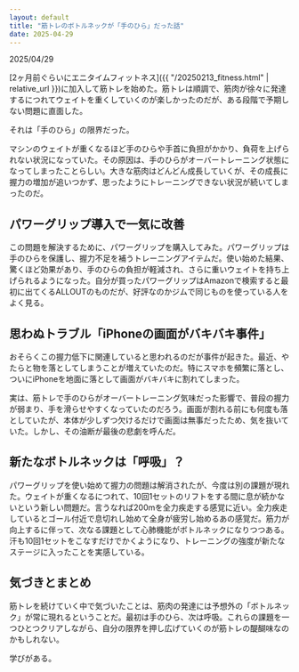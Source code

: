 ```yaml
---
layout: default
title: "筋トレのボトルネックが「手のひら」だった話"
date: 2025-04-29
---
```


2025/04/29  

[2ヶ月前ぐらいにエニタイムフィットネス]({{ "/20250213_fitness.html" | relative_url }})に加入して筋トレを始めた。筋トレは順調で、筋肉が徐々に発達するにつれてウェイトを重くしていくのが楽しかったのだが、ある段階で予期しない問題に直面した。

それは「手のひら」の限界だった。

マシンのウェイトが重くなるほど手のひらや手首に負担がかかり、負荷を上げられない状況になっていた。その原因は、手のひらがオーバートレーニング状態になってしまったことらしい。大きな筋肉はどんどん成長していくが、その成長に握力の増加が追いつかず、思ったようにトレーニングできない状況が続いてしまったのだ。

## パワーグリップ導入で一気に改善

この問題を解決するために、パワーグリップを購入してみた。パワーグリップは手のひらを保護し、握力不足を補うトレーニングアイテムだ。使い始めた結果、驚くほど効果があり、手のひらの負担が軽減され、さらに重いウェイトを持ち上げられるようになった。自分が買ったパワーグリップはAmazonで検索すると最初に出てくるALLOUTのものだが、好評なのかジムで同じものを使っている人をよく見る。  

## 思わぬトラブル「iPhoneの画面がバキバキ事件」

おそらくこの握力低下に関連していると思われるのだが事件が起きた。最近、やたらと物を落としてしまうことが増えていたのだ。特にスマホを頻繁に落とし、ついにiPhoneを地面に落として画面がバキバキに割れてしまった。

実は、筋トレで手のひらがオーバートレーニング気味だった影響で、普段の握力が弱まり、手を滑らせやすくなっていたのだろう。画面が割れる前にも何度も落としていたが、本体が少しずつ欠けるだけで画面は無事だったため、気を抜いていた。しかし、その油断が最後の悲劇を呼んだ。

## 新たなボトルネックは「呼吸」？

パワーグリップを使い始めて握力の問題は解消されたが、今度は別の課題が現れた。ウェイトが重くなるにつれて、10回1セットのリフトをする間に息が続かないという新しい問題だ。言うなれば200mを全力疾走する感覚に近い。全力疾走しているとゴール付近で息切れし始めて全身が疲労し始めるあの感覚だ。筋力が向上するに伴って、次なる課題として心肺機能がボトルネックになりつつある。汗も10回1セットをこなすだけでかくようになり、トレーニングの強度が新たなステージに入ったことを実感している。

## 気づきとまとめ

筋トレを続けていく中で気づいたことは、筋肉の発達には予想外の「ボトルネック」が常に現れるということだ。最初は手のひら、次は呼吸。これらの課題を一つひとつクリアしながら、自分の限界を押し広げていくのが筋トレの醍醐味なのかもしれない。

学びがある。

